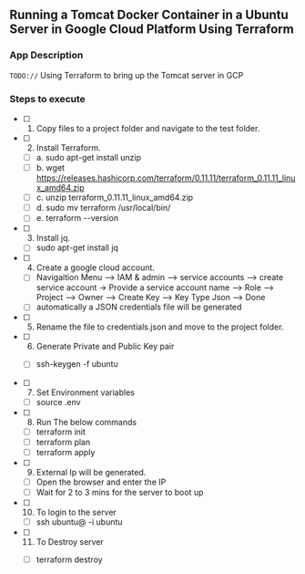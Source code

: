 ## Running a Tomcat Docker Container in a Ubuntu Server in Google Cloud Platform Using Terraform

### App Description
`TODO://` Using Terraform to bring up the Tomcat server in GCP

### Steps to execute
- [ ] 1. Copy files to a project folder and navigate to the test folder.

- [ ] 2. Install Terraform.
   - [ ] a. sudo apt-get install unzip
   - [ ] b. wget https://releases.hashicorp.com/terraform/0.11.11/terraform_0.11.11_linux_amd64.zip
   - [ ] c. unzip terraform_0.11.11_linux_amd64.zip
   - [ ] d. sudo mv terraform /usr/local/bin/
   - [ ] e. terraform --version 

- [ ] 3. Install jq.
   - [ ] sudo apt-get install jq

- [ ] 4. Create a google cloud account.
   - [ ] Navigaition Menu --> IAM & admin --> service accounts --> create service account -> Provide a service account name --> Role --> Project --> Owner --> Create Key --> Key Type Json --> Done
   - [ ] automatically a JSON credentials file will be generated

- [ ] 5. Rename the file to credentials.json and move to the project folder.

- [ ] 6. Generate Private and Public Key pair

   - [ ] ssh-keygen -f ubuntu


- [ ] 7. Set Environment variables

   - [ ] source .env

- [ ] 8. Run The below commands

   - [ ] terraform init
   - [ ] terraform plan
   - [ ] terraform apply

- [ ] 9. External Ip will be generated.
	
   - [ ] Open the browser and enter the IP
   - [ ] Wait for 2 to 3 mins for the server to boot up

- [ ] 10. To login to the server

   - [ ] ssh ubuntu@<ip address> -i ubuntu

- [ ] 11. To Destroy server

   - [ ] terraform destroy
 
